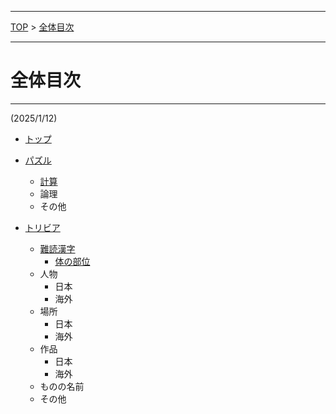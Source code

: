 
---
[TOP](./README.md) > [全体目次](./SUMMARY.md)

---
# 全体目次

---
(2025/1/12)

* [トップ](./README.md)

<!-- * [過去の掲載](./Puzzle/puzzle_2025)
  * 過去の掲載リンクはここに -->

* [パズル](./Puzzle/puzzle_home.md)
  * [計算](./Puzzle/puzzle_keisan.md)
  *  論理
  *  その他

* [トリビア](./Trivia/trivia_home.md)
  * [難読漢字](./Trivia/trivia_kanji.md)
    * [体の部位](./Trivia/trivia_kanji.md#体の部位) 
  * 人物
    * 日本
    * 海外
  * 場所
    * 日本
    * 海外
  * 作品
    * 日本
    * 海外
  * ものの名前
  * その他


[]([写真を見て名前を当てるやーつ](./Trivia/trivia_picture.md))

